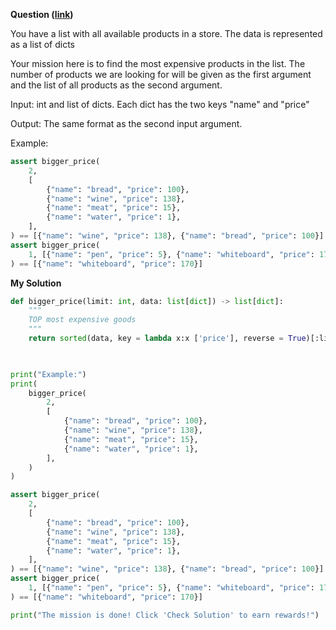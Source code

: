 **Question ([link](https://py.checkio.org/en/mission/bigger-price/))**

You have a list with all available products in a store. The data is represented as a list of dicts

Your mission here is to find the most expensive products in the list. The number of products we are looking for will be given as the first argument and the list of all products as the second argument.

Input: int and list of dicts. Each dict has the two keys "name" and "price"

Output: The same format as the second input argument.

Example:

```python
assert bigger_price(
    2,
    [
        {"name": "bread", "price": 100},
        {"name": "wine", "price": 138},
        {"name": "meat", "price": 15},
        {"name": "water", "price": 1},
    ],
) == [{"name": "wine", "price": 138}, {"name": "bread", "price": 100}]
assert bigger_price(
    1, [{"name": "pen", "price": 5}, {"name": "whiteboard", "price": 170}]
) == [{"name": "whiteboard", "price": 170}]
```

**My Solution**

```python
def bigger_price(limit: int, data: list[dict]) -> list[dict]:
    """
    TOP most expensive goods
    """
    return sorted(data, key = lambda x:x ['price'], reverse = True)[:limit]
    


print("Example:")
print(
    bigger_price(
        2,
        [
            {"name": "bread", "price": 100},
            {"name": "wine", "price": 138},
            {"name": "meat", "price": 15},
            {"name": "water", "price": 1},
        ],
    )
)

assert bigger_price(
    2,
    [
        {"name": "bread", "price": 100},
        {"name": "wine", "price": 138},
        {"name": "meat", "price": 15},
        {"name": "water", "price": 1},
    ],
) == [{"name": "wine", "price": 138}, {"name": "bread", "price": 100}]
assert bigger_price(
    1, [{"name": "pen", "price": 5}, {"name": "whiteboard", "price": 170}]
) == [{"name": "whiteboard", "price": 170}]

print("The mission is done! Click 'Check Solution' to earn rewards!")
